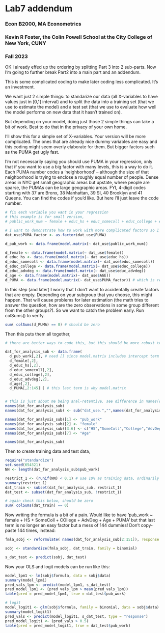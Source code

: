 Lab7 addendum
================

### Econ B2000, MA Econometrics

### Kevin R Foster, the Colin Powell School at the City College of New York, CUNY

### Fall 2023

OK I already effed up the ordering by splitting Part 3 into 2 sub-parts.
Now I’m going to further break Part2 into a main part and an addendum.

This is some complicated coding to make later coding less complicated.
It’s an investment.

We want just 2 simple things: to standarize our data (all X-variables to
have values just in \[0,1\] interval) and to split the data into a
training set (that we use to estimate the model) and a test set (that we
use to evaluate how well the model performs on new data that it hasn’t
trained on).

But depending on your model, doing just those 2 simple things can take a
bit of work. Best to do that in the privacy of your own home.

I’ll show this for a simple set of X-variables. Your version will be
more complicated. The ones that are already nice dummy variables are
easy and this coding might seem overly elaborate for them. But bigger
factors such as the PUMA get ugly fast.

I’m not necessarily saying you should use PUMA in your regression, only
that if you want to use a big factor with many levels, this is a way to
do it. Each PUMA number codes a ‘neighborhood’ – although the size of
that neighborhood is trying to enclose a roughly equal number of people.
Dense areas in NYC get small geographic areas but upstate, where people
are sparse, the PUMAs can be large geographic areas. FYI, 4-digit codes
starting with 37 are Bronx, 38 Manhattan, 39 SI, 40 Brooklyn and 41
Queens. You can find the codes if you’d like. But here I’ll just leave
the code number.

``` r
# fix each variable you want in your regression
# this example is for small version, 
# public_work_num ~ female + educ_hs + educ_somecoll + educ_college + educ_advdeg + AGE + PUMA_factor

# I want to demonstrate how to work with more complicated factors so I will also include PUMA
dat_use$PUMA_factor <- as.factor(dat_use$PUMA)

d_pub_work <- data.frame(model.matrix(~ dat_use$public_work_num)) 

d_female <- data.frame(model.matrix(~ dat_use$female))
d_educ_hs <- data.frame(model.matrix(~ dat_use$educ_hs))
d_educ_somecoll <- data.frame(model.matrix(~ dat_use$educ_somecoll))
d_educ_college <- data.frame(model.matrix(~ dat_use$educ_college))
d_educ_advdeg <- data.frame(model.matrix(~ dat_use$educ_advdeg))
d_age <- data.frame(model.matrix(~ dat_use$AGE))
d_PUMA <- data.frame(model.matrix(~ dat_use$PUMA_factor)) # which is really big!
```

In this step (and later) I worry that I don’t want to accidentally
create factors that are empty. Depending on your subgroup that you
choose, this might happen. That will cause problems for later estimation
(the math tries to answer the question, how are the zero observations in
some group different from the other groups?). So we want to catch the
problem early. Run colSums() to verify.

``` r
sum( colSums(d_PUMA) == 0) # should be zero
```

Then this puts them all together,

``` r
# there are better ways to code this, but this should be more robust to your other choices

dat_for_analysis_sub <- data.frame(
  d_pub_work[,2], # need [] since model.matrix includes intercept term
  d_female[,2],
  d_educ_hs[,2],
  d_educ_somecoll[,2],
  d_educ_college[,2],
  d_educ_advdeg[,2],
  d_age[,2],
  d_PUMA[,2:145] ) # this last term is why model.matrix 


# this is just about me being anal-retentive, see difference in names(dat_for_analysis_sub) before and after running this bit
names(dat_for_analysis_sub)
names(dat_for_analysis_sub) <- sub("dat_use.","",names(dat_for_analysis_sub)) # drops each repetition of dat_use

names(dat_for_analysis_sub)[1] <- "pub_work"
names(dat_for_analysis_sub)[2] <- "female"
names(dat_for_analysis_sub)[3:6] <- c("HS","SomeColl","College","AdvDeg")
names(dat_for_analysis_sub)[7] <- "Age"

names(dat_for_analysis_sub)
```

Then to create training data and test data,

``` r
require("standardize")
set.seed(654321)
NN <- length(dat_for_analysis_sub$pub_work)

restrict_1 <- (runif(NN) < 0.1) # use 10% as training data, ordinarily this would be much bigger but start small
summary(restrict_1)
dat_train <- subset(dat_for_analysis_sub, restrict_1)
dat_test <- subset(dat_for_analysis_sub, !restrict_1)

# again check this below, should be zero
sum( colSums(dat_train) == 0)
```

Now writing the formula is a bit of a pain. Would like to have ‘pub_work
~ female + HS + SomeColl + COllege + AdvDeg + Age + PUMA’ but that last
term is no longer an easy factor but a mess of 144 dummies! Don’t
copy-paste 144 times, instead:

``` r
fmla_sobj <- reformulate( names(dat_for_analysis_sub[2:151]), response = "pub_work")

sobj <- standardize(fmla_sobj, dat_train, family = binomial)

s_dat_test <- predict(sobj, dat_test)
```

Now your OLS and logit models can be run like this:

``` r
model_lpm1 <- lm(sobj$formula, data = sobj$data)
summary(model_lpm1)
pred_vals_lpm <- predict(model_lpm1, s_dat_test)
pred_model_lpm1 <- (pred_vals_lpm > mean(pred_vals_lpm))
table(pred = pred_model_lpm1, true = dat_test$pub_work)

# logit 
model_logit1 <- glm(sobj$formula, family = binomial, data = sobj$data)
summary(model_logit1)
pred_vals <- predict(model_logit1, s_dat_test, type = "response")
pred_model_logit1 <- (pred_vals > 0.5)
table(pred = pred_model_logit1, true = dat_test$pub_work)
```
